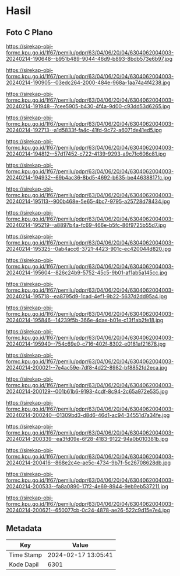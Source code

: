 # Hasil

## Foto C Plano

https://sirekap-obj-formc.kpu.go.id/1f67/pemilu/pdpr/63/04/06/20/04/6304062004003-20240214-190648--b951b489-9044-46d9-b893-8bdb573e6b97.jpg

https://sirekap-obj-formc.kpu.go.id/1f67/pemilu/pdpr/63/04/06/20/04/6304062004003-20240214-190905--03edc264-2000-484e-968a-1aa74a4f4238.jpg

https://sirekap-obj-formc.kpu.go.id/1f67/pemilu/pdpr/63/04/06/20/04/6304062004003-20240214-191948--7cee5905-b430-4f4a-9d00-c93dd53d6265.jpg

https://sirekap-obj-formc.kpu.go.id/1f67/pemilu/pdpr/63/04/06/20/04/6304062004003-20240214-192713--a1d5833f-fa4c-41fd-9c72-a6071de41ed5.jpg

https://sirekap-obj-formc.kpu.go.id/1f67/pemilu/pdpr/63/04/06/20/04/6304062004003-20240214-194812--57d17452-c722-4139-9293-a9c7fc606c81.jpg

https://sirekap-obj-formc.kpu.go.id/1f67/pemilu/pdpr/63/04/06/20/04/6304062004003-20240214-194932--69b4ac36-8bd5-4692-b635-be44638817fc.jpg

https://sirekap-obj-formc.kpu.go.id/1f67/pemilu/pdpr/63/04/06/20/04/6304062004003-20240214-195113--900b468e-5e65-4bc7-9795-a25728d78434.jpg

https://sirekap-obj-formc.kpu.go.id/1f67/pemilu/pdpr/63/04/06/20/04/6304062004003-20240214-195219--a8897b4a-fc69-466e-b5fc-86f9725b55d7.jpg

https://sirekap-obj-formc.kpu.go.id/1f67/pemilu/pdpr/63/04/06/20/04/6304062004003-20240214-195325--0ab4acc6-3721-4423-901c-ec420044d820.jpg

https://sirekap-obj-formc.kpu.go.id/1f67/pemilu/pdpr/63/04/06/20/04/6304062004003-20240214-195604--826c24b9-5752-45c5-9b01-af1ab5a145cc.jpg

https://sirekap-obj-formc.kpu.go.id/1f67/pemilu/pdpr/63/04/06/20/04/6304062004003-20240214-195718--ea8795d9-1cad-4ef1-9b22-5637d2dd95a4.jpg

https://sirekap-obj-formc.kpu.go.id/1f67/pemilu/pdpr/63/04/06/20/04/6304062004003-20240214-195846--14239f5b-366e-4dae-b01e-c13f1ab2fe18.jpg

https://sirekap-obj-formc.kpu.go.id/1f67/pemilu/pdpr/63/04/06/20/04/6304062004003-20240214-195940--754c69e0-c716-402f-8302-e0181af21678.jpg

https://sirekap-obj-formc.kpu.go.id/1f67/pemilu/pdpr/63/04/06/20/04/6304062004003-20240214-200021--7e4ac59e-7df8-4d22-8982-bf8852fd2eca.jpg

https://sirekap-obj-formc.kpu.go.id/1f67/pemilu/pdpr/63/04/06/20/04/6304062004003-20240214-200129--001b61b6-9193-4cdf-8c94-2c65a972e535.jpg

https://sirekap-obj-formc.kpu.go.id/1f67/pemilu/pdpr/63/04/06/20/04/6304062004003-20240214-200240--01309bd3-d8d6-46d1-ac94-34551d7a34fe.jpg

https://sirekap-obj-formc.kpu.go.id/1f67/pemilu/pdpr/63/04/06/20/04/6304062004003-20240214-200339--ea3fd09e-6f28-4183-9122-94a0b010381b.jpg

https://sirekap-obj-formc.kpu.go.id/1f67/pemilu/pdpr/63/04/06/20/04/6304062004003-20240214-200416--868e2c4e-ae5c-4734-9b7f-5c26708628db.jpg

https://sirekap-obj-formc.kpu.go.id/1f67/pemilu/pdpr/63/04/06/20/04/6304062004003-20240214-200533--fa8a0890-17f2-4e69-8944-9eb9eb537211.jpg

https://sirekap-obj-formc.kpu.go.id/1f67/pemilu/pdpr/63/04/06/20/04/6304062004003-20240214-200621--650077cb-0c24-4878-ae26-522c9d15e7e4.jpg


## Metadata

| Key        | Value               |
| ---------- | ------------------- |
| Time Stamp | 2024-02-17 13:05:41 |
| Kode Dapil | 6301                |




